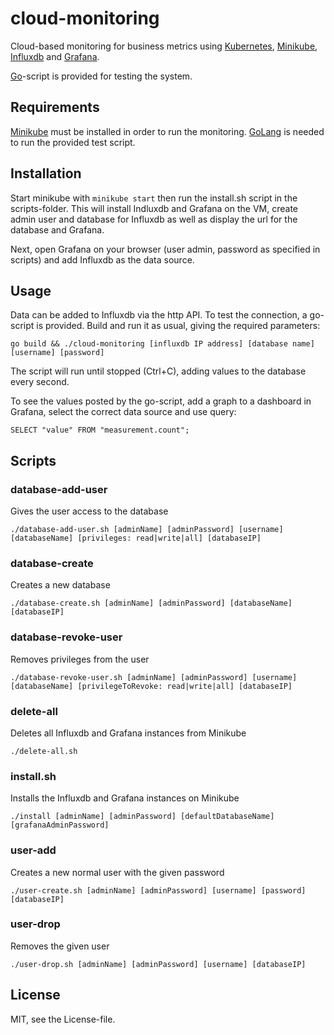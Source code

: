 cloud-monitoring
================

Cloud-based monitoring for business metrics using [Kubernetes](http://kubernetes.io/), [Minikube](https://github.com/kubernetes/minikube), [Influxdb](https://docs.influxdata.com/influxdb/v1.2/) and [Grafana](http://grafana.org/).

[Go](https://golang.org/)-script is provided for testing the system.

Requirements
-----
[Minikube](https://github.com/kubernetes/minikube) must be installed in order to run the monitoring.
[GoLang](https://golang.org/) is needed to run the provided test script.

Installation
-----
Start minikube with `minikube start` then run the install.sh script in the scripts-folder. This will install Indluxdb and Grafana on the VM, create admin user and database for Influxdb as well as display the url for the database and Grafana.

Next, open Grafana on your browser (user admin, password as specified in scripts) and add Influxdb as the data source.

Usage
-----
Data can be added to Influxdb via the http API. To test the connection, a go-script is provided. Build and run it as usual, giving the required parameters:
```
go build && ./cloud-monitoring [influxdb IP address] [database name] [username] [password]
```
The script will run until stopped (Ctrl+C), adding values to the database every second.

To see the values posted by the go-script, add a graph to a dashboard in Grafana, select the correct data source and use query:
```
SELECT "value" FROM "measurement.count";
```

Scripts
-----
### database-add-user
Gives the user access to the database
```
./database-add-user.sh [adminName] [adminPassword] [username] [databaseName] [privileges: read|write|all] [databaseIP]
```

### database-create
Creates a new database
```
./database-create.sh [adminName] [adminPassword] [databaseName] [databaseIP]
```

### database-revoke-user
Removes privileges from the user
```
./database-revoke-user.sh [adminName] [adminPassword] [username] [databaseName] [privilegeToRevoke: read|write|all] [databaseIP]
```

### delete-all
Deletes all Influxdb and Grafana instances from Minikube
```
./delete-all.sh
```

### install.sh
Installs the Influxdb and Grafana instances on Minikube
```
./install [adminName] [adminPassword] [defaultDatabaseName] [grafanaAdminPassword]
```

### user-add
Creates a new normal user with the given password
```
./user-create.sh [adminName] [adminPassword] [username] [password] [databaseIP]
```

### user-drop
Removes the given user
```
./user-drop.sh [adminName] [adminPassword] [username] [databaseIP]
```

License
-----
MIT, see the License-file.

